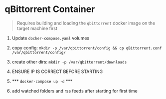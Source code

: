 # qBittorrent Container

> Requires building and loading the `qbittorrent` docker image on the target machine first  
1) Update `docker-compose.yaml` volumes
2) copy config: `mkdir -p /var/qbittorrent/config && cp qBittorrent.conf /var/qbittorrent/config/`  
3) create other dirs: `mkdir -p /var/qbittorrent/downloads`  
4) ENSURE IP IS CORRECT BEFORE STARTING

4) *** `docker-compose up -d` ***  

5) add watched folders and rss feeds after starting for first time
